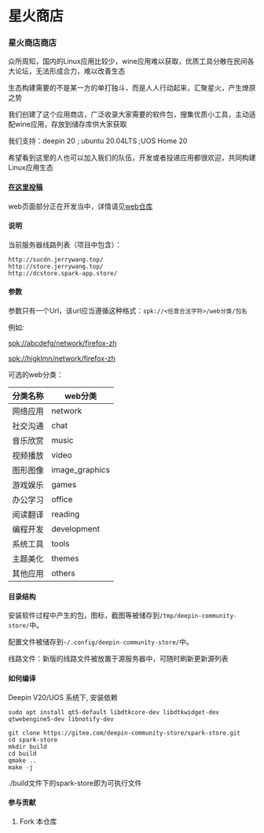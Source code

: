 #  星火商店


### 星火商店商店

众所周知，国内的Linux应用比较少，wine应用难以获取，优质工具分散在民间各大论坛，无法形成合力，难以改善生态

生态构建需要的不是某一方的单打独斗，而是人人行动起来，汇聚星火，产生燎原之势

我们创建了这个应用商店，广泛收录大家需要的软件包，搜集优质小工具，主动适配wine应用，存放到储存库供大家获取

我们支持：deepin 20 ; ubuntu 20.04LTS ;UOS Home 20

希望看到这里的人也可以加入我们的队伍，开发或者投递应用都很欢迎，共同构建Linux应用生态

#### [在这里投稿](http://upload.spark-app.store)

web页面部分正在开发当中，详情请见[web仓库](https://gitee.com/deepin-community-store/DCSAPP_WEB)


#### 说明

当前服务器线路列表（项目中包含）：

```
http://sucdn.jerrywang.top/
http://store.jerrywang.top/
http://dcstore.spark-app.store/
```

#### 参数

参数只有一个Url，该url应当遵循这种格式：`spk://<任意合法字符>/web分类/包名`

例如:

[spk://abcdefg/network/firefox-zh](spk://abcdefg/network/firefox-zh)

[spk://higklmn/network/firefox-zh](spk://higklmn/network/firefox-zh)

可选的web分类：

| 分类名称 | web分类   　    |
| -------- | -------------- |
| 网络应用 | network        |
| 社交沟通 | chat           |
| 音乐欣赏 | music          |
| 视频播放 | video          |
| 图形图像 | image_graphics |
| 游戏娱乐 | games          |
| 办公学习 | office         |
| 阅读翻译 | reading        |
| 编程开发 | development    |
| 系统工具 | tools          |
| 主题美化 | themes         |
| 其他应用 | others         |

 #### 目录结构

安装软件过程中产生的包，图标，截图等被储存到`/tmp/deepin-community-store/`中。

配置文件被储存到`~/.config/deepin-community-store/`中。

线路文件：新版的线路文件被放置于源服务器中，可随时刷新更新源列表

#### 如何编译

Deepin V20/UOS 系统下, 安装依赖

```shell
sudo apt install qt5-default libdtkcore-dev libdtkwidget-dev qtwebengine5-dev libnotify-dev
```

```shell
git clone https://gitee.com/deepin-community-store/spark-store.git
cd spark-store
mkdir build
cd build
qmake ..
make -j
```

./build文件下的spark-store即为可执行文件

#### 参与贡献

1.  Fork 本仓库
